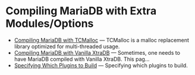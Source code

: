 # Compiling MariaDB with Extra Modules/Options

- [Compiling MariaDB with TCMalloc](/mariadb-administration/getting-installing-and-upgrading-mariadb/compiling-mariadb-from-source/compiling-mariadb-with-extra-modulesoptions/compiling-mariadb-with-tcmalloc/) — TCMalloc is a malloc replacement library optimized for multi-threaded usage.
- [Compiling MariaDB with Vanilla XtraDB](/mariadb-administration/getting-installing-and-upgrading-mariadb/compiling-mariadb-from-source/compiling-mariadb-with-extra-modulesoptions/compiling-mariadb-with-vanilla-xtradb/) — Sometimes, one needs to have MariaDB compiled with Vanilla XtraDB. This pag...
- [Specifying Which Plugins to Build](/mariadb-administration/getting-installing-and-upgrading-mariadb/compiling-mariadb-from-source/compiling-mariadb-with-extra-modulesoptions/specifying-which-plugins-to-build/) — Specifying which plugins to build.